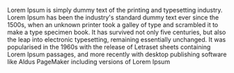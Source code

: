 Lorem Ipsum is simply dummy text of the printing and typesetting industry.
Lorem Ipsum has been the industry's standard dummy text ever since the 1500s, when an unknown printer 
took a galley of type and scrambled it to make a type specimen book. It has survived not only five 
centuries, but also the leap into electronic typesetting, remaining essentially unchanged. It was 
popularised in the 1960s with the release of Letraset sheets containing Lorem Ipsum passages, and more 
recently with desktop publishing software like Aldus PageMaker including versions of Lorem Ipsum